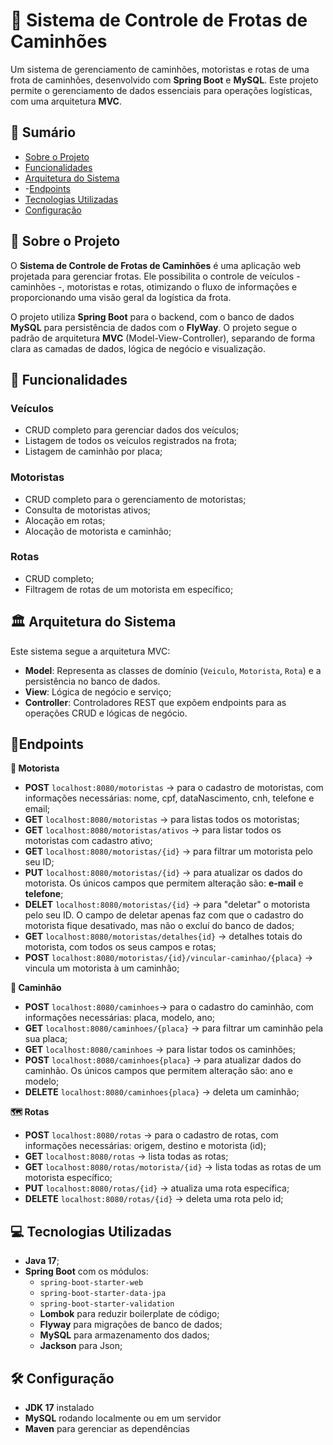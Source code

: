 # 🚚 Sistema de Controle de Frotas de Caminhões

Um sistema de gerenciamento de caminhões, motoristas e rotas de uma frota de caminhões, desenvolvido com **Spring Boot** e **MySQL**. Este projeto permite o gerenciamento de dados essenciais para operações logísticas, com uma arquitetura **MVC**.

## 📝 Sumário
- [Sobre o Projeto](#sobre-o-projeto)
- [Funcionalidades](#funcionalidades)
- [Arquitetura do Sistema](#arquitetura-do-sistema)
- -[Endpoints](#endpoints)
- [Tecnologias Utilizadas](#tecnologias-utilizadas)
- [Configuração](#configuração)


## 📖 Sobre o Projeto
O **Sistema de Controle de Frotas de Caminhões** é uma aplicação web projetada para gerenciar frotas. Ele possibilita o controle de veículos - caminhões -, motoristas e rotas, otimizando o fluxo de informações e proporcionando uma visão geral da logística da frota.

O projeto utiliza **Spring Boot** para o backend, com o banco de dados **MySQL** para persistência de dados com o **FlyWay**. O projeto segue o padrão de arquitetura **MVC** (Model-View-Controller), separando de forma clara as camadas de dados, lógica de negócio e visualização.

## 🚀 Funcionalidades
### Veículos
- CRUD completo para gerenciar dados dos veículos;
- Listagem de todos os veículos registrados na frota;
- Listagem de caminhão por placa;
  

### Motoristas
- CRUD completo para o gerenciamento de motoristas;
- Consulta de motoristas ativos;
- Alocação em rotas;
- Alocação de motorista e caminhão;

### Rotas
- CRUD completo;
- Filtragem de rotas de um motorista em específico;

## 🏛️ Arquitetura do Sistema
Este sistema segue a arquitetura MVC:
- **Model**: Representa as classes de domínio (`Veiculo`, `Motorista`, `Rota`) e a persistência no banco de dados.
- **View**: Lógica de negócio e serviço;
- **Controller**: Controladores REST que expõem endpoints para as operações CRUD e lógicas de negócio.

## 📍Endpoints
**🧑 Motorista**
- **POST** `localhost:8080/motoristas` -> para o cadastro de motoristas, com informações necessárias: nome, cpf, dataNascimento, cnh, telefone e email;
- **GET** `localhost:8080/motoristas` -> para listas todos os motoristas;
- **GET** `localhost:8080/motoristas/ativos` -> para listar todos os motoristas com cadastro ativo; 
- **GET** `localhost:8080/motoristas/{id}` -> para filtrar um motorista pelo seu ID;
- **PUT** `localhost:8080/motoristas/{id}` -> para atualizar os dados do motorista. Os únicos campos que permitem alteração são: **e-mail** e **telefone**;
- **DELET** `localhost:8080/motoristas/{id}` -> para "deletar" o motorista pelo seu ID. O campo de deletar apenas faz com que o cadastro do motorista fique desativado, mas não o excluí do banco de dados;
- **GET** `localhost:8080/motoristas/detalhes{id}` -> detalhes totais do motorista, com todos os seus campos e rotas;
- **POST** `localhost:8080/motoristas/{id}/vincular-caminhao/{placa}` -> vincula um motorista à um caminhão;

  
**🚛 Caminhão**
- **POST** `localhost:8080/caminhoes`-> para o cadastro do caminhão, com informações necessárias: placa, modelo, ano;
- **GET** `localhost:8080/caminhoes/{placa}` -> para filtrar um caminhão pela sua placa;
- **GET** `localhost:8080/caminhoes` -> para listar todos os caminhões;
- **POST** `localhost:8080/caminhoes{placa}` -> para atualizar dados do caminhão. Os únicos campos que permitem alteração são: ano e modelo;
- **DELETE** `localhost:8080/caminhoes{placa}` -> deleta um caminhão;

**🗺️ Rotas**
- **POST** `localhost:8080/rotas` -> para o cadastro de rotas, com informações necessárias: origem, destino e motorista (id);
- **GET** `localhost:8080/rotas` -> lista todas as rotas;
- **GET** `localhost:8080/rotas/motorista/{id}` -> lista todas as rotas de um motorista específico;
- **PUT** `localhost:8080/rotas/{id}` -> atualiza uma rota específica;
- **DELETE** `localhost:8080/rotas/{id}` -> deleta uma rota pelo id;

  
## 💻 Tecnologias Utilizadas
- **Java 17**;
- **Spring Boot** com os módulos:
  - `spring-boot-starter-web`
  - `spring-boot-starter-data-jpa`
  - `spring-boot-starter-validation`
  - **Lombok** para reduzir boilerplate de código;
  - **Flyway** para migrações de banco de dados;
  - **MySQL** para armazenamento dos dados;
  - **Jackson** para Json;
  
## 🛠️ Configuração
  - **JDK 17** instalado
  - **MySQL** rodando localmente ou em um servidor
  - **Maven** para gerenciar as dependências

